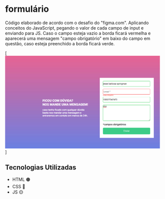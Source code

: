# formulário

Código elaborado de acordo com o desafio do "figma.com". Aplicando conceitos do JavaScript, pegando o valor de cada campo de input e enviando para JS.
Caso o campo esteja vazio a borda ficará vermelha e aparecerá uma mensagem "campo obrigatório" em baixo do campo em questão, caso esteja preenchido a borda ficará verde. 


[<img src ="src/desafio3/form.png" alt ="print do código">]








## Tecnologias Utilizadas
- HTML 🟠
- CSS  🔵
- JS    🟡
